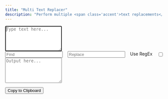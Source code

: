 ```yaml
---
title: "Multi Text Replacer"
description: "Perform multiple <span class='accent'>text replacements</span> at a time."
---
```


<link rel='stylesheet' href='/scss/zalgo.css'>
<style>
	.text-replacer {
		display: flex;
		gap: 16px;
	}

	.text-replacer input {
		margin: 16px 0 !important;
	}

 	.text-replacer label {
		white-space: nowrap;
	}
</style>

<form>
	<textarea id='input' rows='5' autofocus placeholder='Type text here...' oninput='update()'></textarea>
	<div>
		<div class='text-replacer'>
			<input class='find' type='text' placeholder='Find' oninput='update()'>
			<input class='replace' type='text' placeholder='Replace' oninput='update()'>
			<label for='regex'>Use RegEx</label>
			<input class='regex' type='checkbox' name='regex' oninput='update()'>
		</div>
	</div>
	<textarea id='output' rows='5' readonly placeholder='Output here...'></textarea>
</form>

<div style='width: 100%' class='center'>
	<button style='margin-bottom: 0' class='btn' type='button' onclick='copy()'>Copy to Clipboard</button>
</div>

<script src='/js/text-replacer.js'></script>
